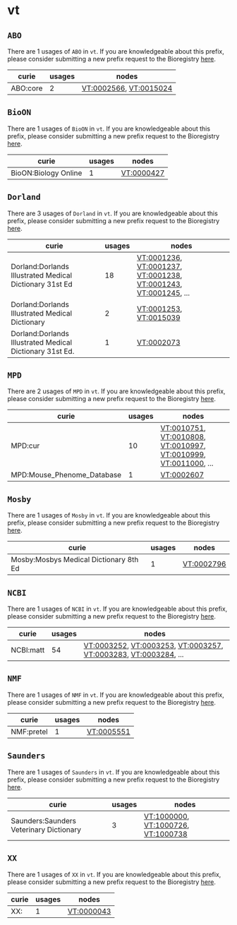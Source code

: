 # vt

## `ABO`

There are 1 usages of `ABO` in `vt`.
If you are knowledgeable about this prefix, please consider submitting a new prefix
request to the Bioregistry [here](https://github.com/biopragmatics/bioregistry/issues/new?assignees=cthoyt&labels=New%2CPrefix&template=new-prefix.yml&title=%5BResource%5D%3A%20ABO).

| curie    |   usages | nodes                                                                                                            |
|----------|----------|------------------------------------------------------------------------------------------------------------------|
| ABO:core |        2 | [VT:0002566](http://purl.obolibrary.org/obo/VT_0002566), [VT:0015024](http://purl.obolibrary.org/obo/VT_0015024) |

## `BioON`

There are 1 usages of `BioON` in `vt`.
If you are knowledgeable about this prefix, please consider submitting a new prefix
request to the Bioregistry [here](https://github.com/biopragmatics/bioregistry/issues/new?assignees=cthoyt&labels=New%2CPrefix&template=new-prefix.yml&title=%5BResource%5D%3A%20BioON).

| curie                |   usages | nodes                                                   |
|----------------------|----------|---------------------------------------------------------|
| BioON:Biology Online |        1 | [VT:0000427](http://purl.obolibrary.org/obo/VT_0000427) |

## `Dorland`

There are 3 usages of `Dorland` in `vt`.
If you are knowledgeable about this prefix, please consider submitting a new prefix
request to the Bioregistry [here](https://github.com/biopragmatics/bioregistry/issues/new?assignees=cthoyt&labels=New%2CPrefix&template=new-prefix.yml&title=%5BResource%5D%3A%20Dorland).

| curie                                                    |   usages | nodes                                                                                                                                                                                                                                                                                            |
|----------------------------------------------------------|----------|--------------------------------------------------------------------------------------------------------------------------------------------------------------------------------------------------------------------------------------------------------------------------------------------------|
| Dorland:Dorlands Illustrated Medical Dictionary 31st Ed  |       18 | [VT:0001236](http://purl.obolibrary.org/obo/VT_0001236), [VT:0001237](http://purl.obolibrary.org/obo/VT_0001237), [VT:0001238](http://purl.obolibrary.org/obo/VT_0001238), [VT:0001243](http://purl.obolibrary.org/obo/VT_0001243), [VT:0001245](http://purl.obolibrary.org/obo/VT_0001245), ... |
| Dorland:Dorlands Illustrated Medical Dictionary          |        2 | [VT:0001253](http://purl.obolibrary.org/obo/VT_0001253), [VT:0015039](http://purl.obolibrary.org/obo/VT_0015039)                                                                                                                                                                                 |
| Dorland:Dorlands Illustrated Medical Dictionary 31st Ed. |        1 | [VT:0002073](http://purl.obolibrary.org/obo/VT_0002073)                                                                                                                                                                                                                                          |

## `MPD`

There are 2 usages of `MPD` in `vt`.
If you are knowledgeable about this prefix, please consider submitting a new prefix
request to the Bioregistry [here](https://github.com/biopragmatics/bioregistry/issues/new?assignees=cthoyt&labels=New%2CPrefix&template=new-prefix.yml&title=%5BResource%5D%3A%20MPD).

| curie                      |   usages | nodes                                                                                                                                                                                                                                                                                            |
|----------------------------|----------|--------------------------------------------------------------------------------------------------------------------------------------------------------------------------------------------------------------------------------------------------------------------------------------------------|
| MPD:cur                    |       10 | [VT:0010751](http://purl.obolibrary.org/obo/VT_0010751), [VT:0010808](http://purl.obolibrary.org/obo/VT_0010808), [VT:0010997](http://purl.obolibrary.org/obo/VT_0010997), [VT:0010999](http://purl.obolibrary.org/obo/VT_0010999), [VT:0011000](http://purl.obolibrary.org/obo/VT_0011000), ... |
| MPD:Mouse_Phenome_Database |        1 | [VT:0002607](http://purl.obolibrary.org/obo/VT_0002607)                                                                                                                                                                                                                                          |

## `Mosby`

There are 1 usages of `Mosby` in `vt`.
If you are knowledgeable about this prefix, please consider submitting a new prefix
request to the Bioregistry [here](https://github.com/biopragmatics/bioregistry/issues/new?assignees=cthoyt&labels=New%2CPrefix&template=new-prefix.yml&title=%5BResource%5D%3A%20Mosby).

| curie                                  |   usages | nodes                                                   |
|----------------------------------------|----------|---------------------------------------------------------|
| Mosby:Mosbys Medical Dictionary 8th Ed |        1 | [VT:0002796](http://purl.obolibrary.org/obo/VT_0002796) |

## `NCBI`

There are 1 usages of `NCBI` in `vt`.
If you are knowledgeable about this prefix, please consider submitting a new prefix
request to the Bioregistry [here](https://github.com/biopragmatics/bioregistry/issues/new?assignees=cthoyt&labels=New%2CPrefix&template=new-prefix.yml&title=%5BResource%5D%3A%20NCBI).

| curie     |   usages | nodes                                                                                                                                                                                                                                                                                            |
|-----------|----------|--------------------------------------------------------------------------------------------------------------------------------------------------------------------------------------------------------------------------------------------------------------------------------------------------|
| NCBI:matt |       54 | [VT:0003252](http://purl.obolibrary.org/obo/VT_0003252), [VT:0003253](http://purl.obolibrary.org/obo/VT_0003253), [VT:0003257](http://purl.obolibrary.org/obo/VT_0003257), [VT:0003283](http://purl.obolibrary.org/obo/VT_0003283), [VT:0003284](http://purl.obolibrary.org/obo/VT_0003284), ... |

## `NMF`

There are 1 usages of `NMF` in `vt`.
If you are knowledgeable about this prefix, please consider submitting a new prefix
request to the Bioregistry [here](https://github.com/biopragmatics/bioregistry/issues/new?assignees=cthoyt&labels=New%2CPrefix&template=new-prefix.yml&title=%5BResource%5D%3A%20NMF).

| curie      |   usages | nodes                                                   |
|------------|----------|---------------------------------------------------------|
| NMF:pretel |        1 | [VT:0005551](http://purl.obolibrary.org/obo/VT_0005551) |

## `Saunders`

There are 1 usages of `Saunders` in `vt`.
If you are knowledgeable about this prefix, please consider submitting a new prefix
request to the Bioregistry [here](https://github.com/biopragmatics/bioregistry/issues/new?assignees=cthoyt&labels=New%2CPrefix&template=new-prefix.yml&title=%5BResource%5D%3A%20Saunders).

| curie                                   |   usages | nodes                                                                                                                                                                     |
|-----------------------------------------|----------|---------------------------------------------------------------------------------------------------------------------------------------------------------------------------|
| Saunders:Saunders Veterinary Dictionary |        3 | [VT:1000000](http://purl.obolibrary.org/obo/VT_1000000), [VT:1000726](http://purl.obolibrary.org/obo/VT_1000726), [VT:1000738](http://purl.obolibrary.org/obo/VT_1000738) |

## `XX`

There are 1 usages of `XX` in `vt`.
If you are knowledgeable about this prefix, please consider submitting a new prefix
request to the Bioregistry [here](https://github.com/biopragmatics/bioregistry/issues/new?assignees=cthoyt&labels=New%2CPrefix&template=new-prefix.yml&title=%5BResource%5D%3A%20XX).

| curie           |   usages | nodes                                                   |
|-----------------|----------|---------------------------------------------------------|
| XX:<new dbxref> |        1 | [VT:0000043](http://purl.obolibrary.org/obo/VT_0000043) |

